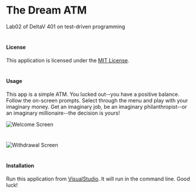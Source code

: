 # The Dream ATM
Lab02 of DeltaV 401 on test-driven programming

#

#### License
This application is licensed under the [MIT License](https://github.com/mcbarnhart/Lab02-unit-tests-and-documentation/blob/master/LICENSE).

#

#### Usage
This app is a simple ATM. You lucked out--you have a positive balance. Follow the on-screen prompts. Select through the menu and play with your imaginary money. Get an imaginary job, be an imaginary philanthropist--or an imaginary millionaire--the decision is yours!

![Welcome Screen](https://github.com/mcbarnhart/Lab02-unit-tests-and-documentation/blob/master/assets/atm-welcome.png)
#
![Withdrawal Screen](https://github.com/mcbarnhart/Lab02-unit-tests-and-documentation/blob/master/assets/atm-withdraw.png)

#

#### Installation
Run this application from [VisualStudio](https://visualstudio.microsoft.com/downloads/). It will run in the command line. Good luck!
